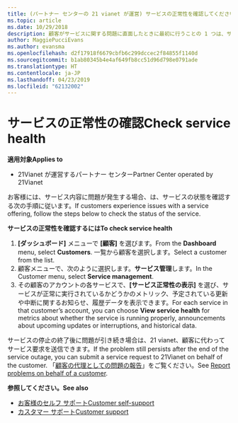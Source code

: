 ```yaml
---
title: (パートナー センターの 21 vianet が運営) サービスの正常性を確認してください。
ms.topic: article
ms.date: 10/29/2018
description: 顧客がサービスに関する問題に直面したときに最初に行うことの 1 つは、サービスの正常性の確認です。
author: MaggiePucciEvans
ms.author: evansma
ms.openlocfilehash: d2f17918f6679cbfb6c299dccec2f84855f1140d
ms.sourcegitcommit: b1ab80345b4e4af649fb8cc51d96d798e0791ade
ms.translationtype: HT
ms.contentlocale: ja-JP
ms.lasthandoff: 04/23/2019
ms.locfileid: "62132002"
---
```

# <a name="check-service-health"></a><span data-ttu-id="e477e-103">サービスの正常性の確認</span><span class="sxs-lookup"><span data-stu-id="e477e-103">Check service health</span></span>

<span data-ttu-id="e477e-104">**適用対象**</span><span class="sxs-lookup"><span data-stu-id="e477e-104">**Applies to**</span></span>

-   <span data-ttu-id="e477e-105">21Vianet が運営するパートナー センター</span><span class="sxs-lookup"><span data-stu-id="e477e-105">Partner Center operated by 21Vianet</span></span>


<span data-ttu-id="e477e-106">お客様には、サービス内容に問題が発生する場合、は、サービスの状態を確認する次の手順に従います。</span><span class="sxs-lookup"><span data-stu-id="e477e-106">If customers experience issues with a service offering, follow the steps below to check the status of the service.</span></span>

<span data-ttu-id="e477e-107">**サービスの正常性を確認するには**</span><span class="sxs-lookup"><span data-stu-id="e477e-107">**To check service health**</span></span>

1.  <span data-ttu-id="e477e-108">**[ダッシュボード]** メニューで **[顧客]** を選びます。</span><span class="sxs-lookup"><span data-stu-id="e477e-108">From the **Dashboard** menu, select **Customers**.</span></span> <span data-ttu-id="e477e-109">一覧から顧客を選択します。</span><span class="sxs-lookup"><span data-stu-id="e477e-109">Select a customer from the list.</span></span>
2.  <span data-ttu-id="e477e-110">顧客メニューで、次のように選択します。**サービス管理**します。</span><span class="sxs-lookup"><span data-stu-id="e477e-110">In the Customer menu, select **Service management**.</span></span>
3.  <span data-ttu-id="e477e-111">その顧客のアカウントの各サービスで、**[サービス正常性の表示]** を選び、サービスが正常に実行されているかどうかのメトリック、予定されている更新や中断に関するお知らせ、履歴データを表示できます。</span><span class="sxs-lookup"><span data-stu-id="e477e-111">For each service in that customer’s account, you can choose **View service health** for metrics about whether the service is running properly, announcements about upcoming updates or interruptions, and historical data.</span></span>

<span data-ttu-id="e477e-112">サービスの停止の終了後に問題が引き続き場合は、21 vianet、顧客に代わってサービス要求を送信できます。</span><span class="sxs-lookup"><span data-stu-id="e477e-112">If the problem still persists after the end of the service outage, you can submit a service request to 21Vianet on behalf of the customer.</span></span> <span data-ttu-id="e477e-113">「[顧客の代理としての問題の報告](report-problems-on-behalf-of-a-customer.md)」をご覧ください。</span><span class="sxs-lookup"><span data-stu-id="e477e-113">See [Report problems on behalf of a customer](report-problems-on-behalf-of-a-customer.md).</span></span>

<span data-ttu-id="e477e-114">**参照してください。**</span><span class="sxs-lookup"><span data-stu-id="e477e-114">**See also**</span></span>

-   [<span data-ttu-id="e477e-115">お客様のセルフ サポート</span><span class="sxs-lookup"><span data-stu-id="e477e-115">Customer self-support</span></span>](customer-self-support.md)
-   [<span data-ttu-id="e477e-116">カスタマー サポート</span><span class="sxs-lookup"><span data-stu-id="e477e-116">Customer support</span></span>](customer-support.md)